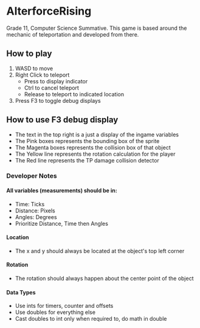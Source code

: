 # AlterforceRising
Grade 11, Computer Science Summative. This game is based around the mechanic of teleportation and developed from there. 

## How to play
1. WASD to move
2. Right Click to teleport
	- Press to display indicator
	- Ctrl to cancel teleport
	- Release to teleport to indicated location
3. Press F3 to toggle debug displays

## How to use F3 debug display
- The text in the top right is a just a display of the ingame variables
- The Pink boxes represents the bounding box of the sprite
- The Magenta boxes represents the collision box of that object
- The Yellow line represents the rotation calculation for the player
- The Red line represents the TP damage collision detector

### Developer Notes
#### All variables (measurements) should be in:
- Time: Ticks
- Distance: Pixels
- Angles: Degrees
- Prioritize Distance, Time then Angles

#### Location
- The x and y should always be located at the object's top left corner

#### Rotation
- The rotation should always happen about the center point of the object

#### Data Types
- Use ints for timers, counter and offsets
- Use doubles for everything else
- Cast doubles to int only when required to, do math in double